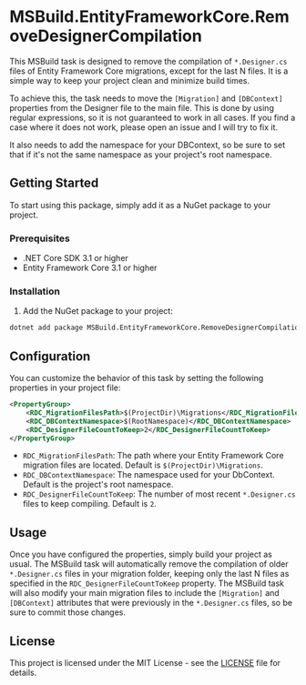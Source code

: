 # MSBuild.EntityFrameworkCore.RemoveDesignerCompilation

This MSBuild task is designed to remove the compilation of `*.Designer.cs` files of Entity Framework Core migrations, except for the last N files. It is a simple way to keep your project clean and minimize build times.

To achieve this, the task needs to move the `[Migration]` and `[DBContext]` properties from the Designer file to the main file. 
This is done by using regular expressions, so it is not guaranteed to work in all cases. If you find a case where it does not work, please open an issue and I will try to fix it.

It also needs to add the namespace for your DBContext, so be sure to set that if it's not the same namespace as your project's root namespace.

## Getting Started

To start using this package, simply add it as a NuGet package to your project.

### Prerequisites

- .NET Core SDK 3.1 or higher
- Entity Framework Core 3.1 or higher

### Installation

1. Add the NuGet package to your project:

```bash
dotnet add package MSBuild.EntityFrameworkCore.RemoveDesignerCompilation
```

## Configuration

You can customize the behavior of this task by setting the following properties in your project file:

```xml
<PropertyGroup>
    <RDC_MigrationFilesPath>$(ProjectDir)\Migrations</RDC_MigrationFilesPath>
    <RDC_DBContextNamespace>$(RootNamespace)</RDC_DBContextNamespace>
    <RDC_DesignerFileCountToKeep>2</RDC_DesignerFileCountToKeep>
</PropertyGroup>
```

- `RDC_MigrationFilesPath`: The path where your Entity Framework Core migration files are located. Default is `$(ProjectDir)\Migrations`.
- `RDC_DBContextNamespace`: The namespace used for your DbContext. Default is the project's root namespace.
- `RDC_DesignerFileCountToKeep`: The number of most recent `*.Designer.cs` files to keep compiling. Default is `2`.

## Usage

Once you have configured the properties, simply build your project as usual. The MSBuild task will automatically remove the compilation of older `*.Designer.cs` files in your migration folder, keeping only the last N files as specified in the `RDC_DesignerFileCountToKeep` property.
The MSBuild task will also modify your main migration files to include the `[Migration]` and `[DBContext]` attributes that were previously in the `*.Designer.cs` files, so be sure to commit those changes.

## License

This project is licensed under the MIT License - see the [LICENSE](LICENSE) file for details.